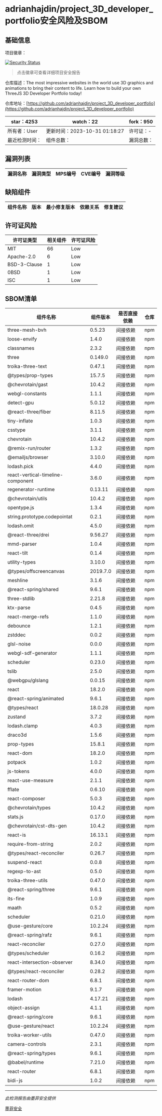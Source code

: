 # adrianhajdin/project_3D_developer_portfolio安全风险及SBOM

## 基础信息

项目徽章：

[![Security Status](https://www.murphysec.com/platform3/v31/badge/1719067743416352768.svg)](https://www.murphysec.com/console/report/1718705722534707200/1719067743416352768)

> 点击徽章可查看详细项目安全报告

仓库描述：The most impressive websites in the world use 3D graphics and animations to bring their content to life. Learn how to build your own ThreeJS 3D Developer Portfolio today!

仓库地址：[https://github.com/adrianhajdin/project_3D_developer_portfolio](https://github.com/adrianhajdin/project_3D_developer_portfolio)

| star：4253 | watch：22 | fork：950 |
| ----------- | -------------- | ------------ |
| 所有者：User | 更新时间：2023-10-31 01:18:27 | 许可证：- |
| 最近检测时间： | 组件总数： | 漏洞总数： |




## 漏洞列表

| 漏洞名称 | 漏洞类型 | MPS编号 | CVE编号 | 漏洞等级 |
| ------- | ------ | ------- | ------ | ----- |





## 缺陷组件

| 组件名称 | 版本 | 最小修复版本 | 依赖关系 | 修复建议 |
| -------- | ---- | ------------ | -------- | -------- |





## 许可证风险

| 许可证类型 | 相关组件 | 许可证风险 |
| ---------- | -------- | ---------- |
|MIT|66|Low|
|Apache-2.0|6|Low|
|BSD-3-Clause|1|Low|
|0BSD|1|Low|
|ISC|1|Low|




## SBOM清单

| 组件名称 | 组件版本 | 是否直接依赖 | 仓库 |
| -------- | -------- | ------------ | ---- |
|three-mesh-bvh|0.5.23|间接依赖|npm|
|loose-envify|1.4.0|间接依赖|npm|
|classnames|2.3.2|间接依赖|npm|
|three|0.149.0|间接依赖|npm|
|troika-three-text|0.47.1|间接依赖|npm|
|@types/prop-types|15.7.5|间接依赖|npm|
|@chevrotain/gast|10.4.2|间接依赖|npm|
|webgl-constants|1.1.1|间接依赖|npm|
|detect-gpu|5.0.12|间接依赖|npm|
|@react-three/fiber|8.11.5|间接依赖|npm|
|tiny-inflate|1.0.3|间接依赖|npm|
|csstype|3.1.1|间接依赖|npm|
|chevrotain|10.4.2|间接依赖|npm|
|@remix-run/router|1.3.2|间接依赖|npm|
|@emailjs/browser|3.10.0|间接依赖|npm|
|lodash.pick|4.4.0|间接依赖|npm|
|react-vertical-timeline-component|3.6.0|间接依赖|npm|
|regenerator-runtime|0.13.11|间接依赖|npm|
|@chevrotain/utils|10.4.2|间接依赖|npm|
|opentype.js|1.3.4|间接依赖|npm|
|string.prototype.codepointat|0.2.1|间接依赖|npm|
|lodash.omit|4.5.0|间接依赖|npm|
|@react-three/drei|9.56.27|间接依赖|npm|
|mmd-parser|1.0.4|间接依赖|npm|
|react-tilt|0.1.4|间接依赖|npm|
|utility-types|3.10.0|间接依赖|npm|
|@types/offscreencanvas|2019.7.0|间接依赖|npm|
|meshline|3.1.6|间接依赖|npm|
|@react-spring/shared|9.6.1|间接依赖|npm|
|three-stdlib|2.21.8|间接依赖|npm|
|ktx-parse|0.4.5|间接依赖|npm|
|react-merge-refs|1.1.0|间接依赖|npm|
|debounce|1.2.1|间接依赖|npm|
|zstddec|0.0.2|间接依赖|npm|
|glsl-noise|0.0.0|间接依赖|npm|
|webgl-sdf-generator|1.1.1|间接依赖|npm|
|scheduler|0.23.0|间接依赖|npm|
|tslib|2.5.0|间接依赖|npm|
|@webgpu/glslang|0.0.15|间接依赖|npm|
|react|18.2.0|间接依赖|npm|
|@react-spring/animated|9.6.1|间接依赖|npm|
|@types/react|18.0.28|间接依赖|npm|
|zustand|3.7.2|间接依赖|npm|
|lodash.clamp|4.0.3|间接依赖|npm|
|draco3d|1.5.6|间接依赖|npm|
|prop-types|15.8.1|间接依赖|npm|
|react-dom|18.2.0|间接依赖|npm|
|potpack|1.0.2|间接依赖|npm|
|js-tokens|4.0.0|间接依赖|npm|
|react-use-measure|2.1.1|间接依赖|npm|
|fflate|0.6.10|间接依赖|npm|
|react-composer|5.0.3|间接依赖|npm|
|@chevrotain/types|10.4.2|间接依赖|npm|
|stats.js|0.17.0|间接依赖|npm|
|@chevrotain/cst-dts-gen|10.4.2|间接依赖|npm|
|react-is|16.13.1|间接依赖|npm|
|require-from-string|2.0.2|间接依赖|npm|
|@types/react-reconciler|0.26.7|间接依赖|npm|
|suspend-react|0.0.8|间接依赖|npm|
|regexp-to-ast|0.5.0|间接依赖|npm|
|troika-three-utils|0.47.0|间接依赖|npm|
|@react-spring/three|9.6.1|间接依赖|npm|
|its-fine|1.0.9|间接依赖|npm|
|maath|0.5.2|间接依赖|npm|
|scheduler|0.21.0|间接依赖|npm|
|@use-gesture/core|10.2.24|间接依赖|npm|
|@react-spring/rafz|9.6.1|间接依赖|npm|
|react-reconciler|0.27.0|间接依赖|npm|
|@types/scheduler|0.16.2|间接依赖|npm|
|react-intersection-observer|8.34.0|间接依赖|npm|
|@types/react-reconciler|0.28.2|间接依赖|npm|
|react-router-dom|6.8.1|间接依赖|npm|
|framer-motion|9.1.7|间接依赖|npm|
|lodash|4.17.21|间接依赖|npm|
|object-assign|4.1.1|间接依赖|npm|
|@react-spring/core|9.6.1|间接依赖|npm|
|@use-gesture/react|10.2.24|间接依赖|npm|
|troika-worker-utils|0.47.0|间接依赖|npm|
|camera-controls|2.3.1|间接依赖|npm|
|@react-spring/types|9.6.1|间接依赖|npm|
|@babel/runtime|7.21.0|间接依赖|npm|
|react-router|6.8.1|间接依赖|npm|
|bidi-js|1.0.2|间接依赖|npm|


------

*此检测报告由墨菲安全提供*

[墨菲安全](www.murphysec.com)
